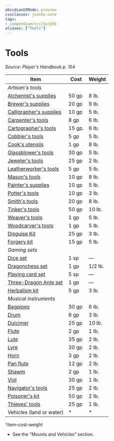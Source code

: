 ```yaml
---
obsidianUIMode: preview
cssclasses: json5e-note
tags:
- compendium/src/5e/phb
aliases: ["Tools"]
---
```

# Tools
*Source: Player's Handbook p. 154* 

| Item | Cost | Weight |
|------|------|--------|
| *Artisan's tools* |  |  |
| [Alchemist's supplies](alchemists-supplies.md) | 50 gp | 8 lb. |
| [Brewer's supplies](brewers-supplies.md) | 20 gp | 9 lb. |
| [Calligrapher's supplies](calligraphers-supplies.md) | 10 gp | 5 lb. |
| [Carpenter's tools](carpenters-tools.md) | 8 gp | 6 lb. |
| [Cartographer's tools](cartographers-tools.md) | 15 gp. | 6 lb. |
| [Cobbler's tools](cobblers-tools.md) | 5 gp | 5 lb. |
| [Cook's utensils](cooks-utensils.md) | 1 gp | 8 lb. |
| [Glassblower's tools](glassblowers-tools.md) | 30 gp | 5 lb. |
| [Jeweler's tools](jewelers-tools.md) | 25 gp | 2 lb. |
| [Leatherworker's tools](leatherworkers-tools.md) | 5 gp | 5 lb. |
| [Mason's tools](masons-tools.md) | 10 gp | 8 lb. |
| [Painter's supplies](painters-supplies.md) | 10 gp | 5 lb. |
| [Potter's tools](potters-tools.md) | 10 gp | 3 lb. |
| [Smith's tools](smiths-tools.md) | 20 gp | 8 lb. |
| [Tinker's tools](tinkers-tools.md) | 50 gp | 10 lb. |
| [Weaver's tools](weavers-tools.md) | 1 gp | 5 lb. |
| [Woodcarver's tools](woodcarvers-tools.md) | 1 gp | 5 lb. |
| [Disguise Kit](disguise-kit.md) | 25 gp | 3 lb. |
| [Forgery kit](forgery-kit.md) | 15 gp | 5 lb. |
| *Gaming sets* |  |  |
| [Dice set](dice-set.md) | 1 sp | — |
| [Dragonchess set](dragonchess-set.md) | 1 gp | 1/2 lb. |
| [Playing card set](playing-card-set.md) | 5 sp | — |
| [Three-Dragon Ante set](three-dragon-ante-set.md) | 1 gp | — |
| [Herbalism kit](herbalism-kit.md) | 5 gp | 3 lb. |
| *Musical instruments* |  |  |
| [Bagpipes](bagpipes.md) | 30 gp | 6 lb. |
| [Drum](drum.md) | 6 gp | 3 lb. |
| [Dulcimer](dulcimer.md) | 25 gp | 10 lb. |
| [Flute](flute.md) | 2 gp | 1 lb. |
| [Lute](lute.md) | 35 gp | 2 lb. |
| [Lyre](lyre.md) | 30 gp | 2 lb. |
| [Horn](horn.md) | 3 gp | 2 lb. |
| [Pan flute](pan-flute.md) | 12 gp | 2 lb. |
| [Shawm](shawm.md) | 2 gp | 1 lb. |
| [Viol](viol.md) | 30 gp | 1 lb. |
| [Navigator's tools](navigators-tools.md) | 25 gp | 2 lb. |
| [Poisoner's kit](poisoners-kit.md) | 50 gp | 2 lb. |
| [Thieves' tools](thieves-tools.md) | 25 gp | 1 lb. |
| Vehicles (land or water) | * | * |
^item-cost-weight

* See the "Mounts and Vehicles" section.